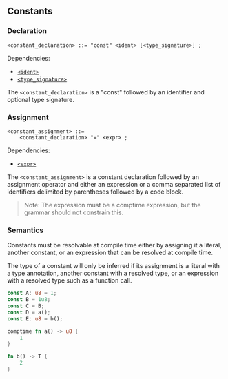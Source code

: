 ## Constants

### Declaration

```ebnf
<constant_declaration> ::= "const" <ident> [<type_signature>] ;
```

Dependencies:

- [`<ident>`](../identifiers.md)
- [`<type_signature>`](../type-system/assignment.md#signature)

The `<constant_declaration>` is a "const" followed by an identifier and optional type signature.

### Assignment

```ebnf
<constant_assignment> ::=
    <constant_declaration> "=" <expr> ;
```

Dependencies:

- [`<expr>`](../expressions.md)

The `<constant_assignment>` is a constant declaration followed by an assignment operator and either
an expression or a comma separated list of identifiers delimited by parentheses followed by a code
block.

> Note: The expression must be a comptime expression, but the grammar should not constrain this.

### Semantics

Constants must be resolvable at compile time either by assigning it a literal, another constant, or
an expression that can be resolved at compile time.

The type of a constant will only be inferred if its assignment is a literal with a type annotation,
another constant with a resolved type, or an expression with a resolved type such as a function
call.

```rs
const A: u8 = 1;
const B = 1u8;
const C = B;
const D = a();
const E: u8 = b();

comptime fn a() -> u8 {
    1
}

fn b() -> T {
    2
}
```
